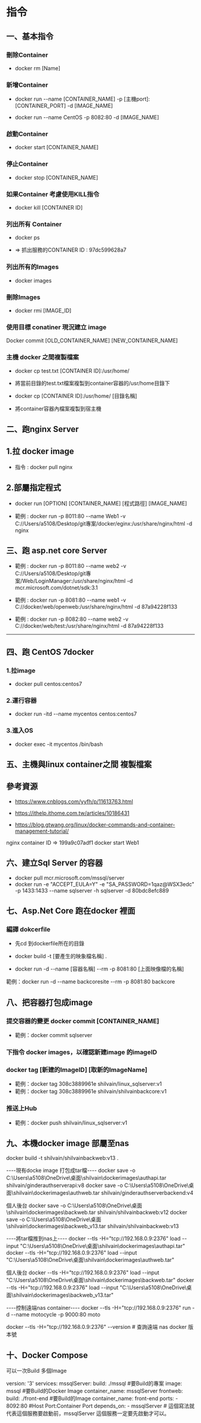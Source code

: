 # 指令


## 一、基本指令

### 刪除Container

* docker rm [Name]

### 新增Container

* docker run --name [CONTAINER_NAME] -p [主機port]:[CONTAINER_PORT] -d [IMAGE_NAME]

* docker run --name CentOS -p 8082:80 -d [IMAGE_NAME]

### 啟動Container

* docker start [CONTAINER_NAME]

### 停止Container

* docker stop [CONTAINER_NAME]

### 如果Container 考慮使用KILL指令

* docker kill [CONTAINER ID]

### 列出所有 Container

* docker ps

* => 抓出服務的CONTAINER ID : 97dc599628a7

### 列出所有的Images

* docker images

### 刪除Images
* docker rmi [IMAGE_ID]

### 使用目標 conatiner 現況建立 image

Docker commit [OLD_CONTAINER_NAME] [NEW_CONTAINER_NAME]

### 主機 docker 之間複製檔案

* docker cp test.txt [CONTAINER ID]:/usr/home/

* 將當前目錄的test.txt檔案複製到container容器的/usr/home目錄下

* docker cp [CONTAINER ID]:/usr/home/ [目錄名稱]

* 將container容器內檔案複製到宿主機


## 二、跑nginx Server

## 1.拉 docker image

* 指令 : docker pull nginx

## 2.部屬指定程式

* docker run [OPTION] [CONTAINER_NAME] [程式路徑] [IMAGE_NAME]

* 範例 : docker run -p 8011:80 --name Web1 -v C://Users/a5108/Desktop/git專案/docker/eginx:/usr/share/nginx/html -d nginx


## 三、跑 asp.net core Server

* 範例 : docker run -p 8011:80 --name web2 -v C://Users/a5108/Desktop/git專案/Web/LoginManager:/usr/share/nginx/html -d mcr.microsoft.com/dotnet/sdk:3.1

* 範例 : docker run -p 8081:80 --name web1 -v C://docker/web/openweb:/usr/share/nginx/html -d 87a94228f133

* 範例 : docker run -p 8082:80 --name web2 -v C://docker/web/test:/usr/share/nginx/html -d 87a94228f133

---

## 四、跑 CentOS 7docker

### 1.拉image

* docker pull centos:centos7

### 2.運行容器

* docker run -itd --name mycentos centos:centos7

### 3.進入OS

* docker exec -it mycentos /bin/bash

## 五、主機與linux container之間 複製檔案

## 參考資源

* https://www.cnblogs.com/yyfh/p/11613763.html

* https://ithelp.ithome.com.tw/articles/10186431

* https://blog.gtwang.org/linux/docker-commands-and-container-management-tutorial/

nginx container ID => 199a9c07adf1
docker start Web1

## 六、建立Sql Server 的容器

* docker pull mcr.microsoft.com/mssql/server
* docker run -e "ACCEPT_EULA=Y" -e "SA_PASSWORD=1qaz@WSX3edc" -p 1433:1433 --name sqlserver -h sqlserver -d 80bdc8efc889

## 七、Asp.Net Core 跑在docker 裡面

### 編譯 dokcerfile

* 先cd 到dockerfile所在的目錄

* docker build -t [要產生的映象檔名稱] .

* docker run -d --name [容器名稱] --rm -p 8081:80 [上面映像檔的名稱]

範例：docker run -d --name backcoresite --rm -p 8081:80 backcore

## 八、把容器打包成image

### 提交容器的變更 docker commit [CONTAINER_NAME]

* 範例：docker commit sqlserver

### 下指令 docker images，以確認新建image 的imageID

### docker tag [新建的ImageID] [取新的ImageName]

* 範例：docker tag 308c3889961e shilvain/linux_sqlserver:v1
* 範例：docker tag 308c3889961e shilvain/shilvainbackcore:v1

### 推送上Hub

* 範例：docker push shilvain/linux_sqlserver:v1

## 九、本機docker image 部屬至nas

docker build -t shilvain/shilvainbackweb:v13 .

----現有docke image 打包成tar檔----
docker save -o C:\Users\a5108\OneDrive\桌面\shilvain\dockerimages\authapi.tar shilvain/ginderauthserverapi:v8
docker save -o C:\Users\a5108\OneDrive\桌面\shilvain\dockerimages\authweb.tar shilvain/ginderauthserverbackend:v4

個人後台
docker save -o C:\Users\a5108\OneDrive\桌面\shilvain\dockerimages\backweb.tar shilvain/shilvainbackweb:v12
docker save -o C:\Users\a5108\OneDrive\桌面\shilvain\dockerimages\backweb_v13.tar shilvain/shilvainbackweb:v13

----將tar檔推到nas上----
docker --tls -H="tcp://192.168.0.9:2376" load --input "C:\Users\a5108\OneDrive\桌面\shilvain\dockerimages\authapi.tar"
docker --tls -H="tcp://192.168.0.9:2376" load --input "C:\Users\a5108\OneDrive\桌面\shilvain\dockerimages\authweb.tar"

個人後台
docker --tls -H="tcp://192.168.0.9:2376" load --input "C:\Users\a5108\OneDrive\桌面\shilvain\dockerimages\backweb.tar"
docker --tls -H="tcp://192.168.0.9:2376" load --input "C:\Users\a5108\OneDrive\桌面\shilvain\dockerimages\backweb_v13.tar"

----控制遠端nas container----
docker --tls -H="tcp://192.168.0.9:2376" run -d --name motocycle -p 9000:80 moto

docker --tls -H="tcp://192.168.0.9:2376" --version # 查詢遠端 nas docker 版本號


## 十、Docker Compose

可以一次Build 多個Image

version: '3'
services:
  mssqlServer:
    build: ./mssql #要Build的專案
    image: mssql #要Build的Docker Image
    container_name: mssqlServer
  frontweb:
    build: ./front-end #要Build的Image
    container_name: front-end
    ports:
      - 8092:80 #Host Port:Container Port
    depends_on:
      - mssqlServer # 這個寫法就代表這個服務要啟動前，mssqlServer 這個服務一定要先啟動才可以。